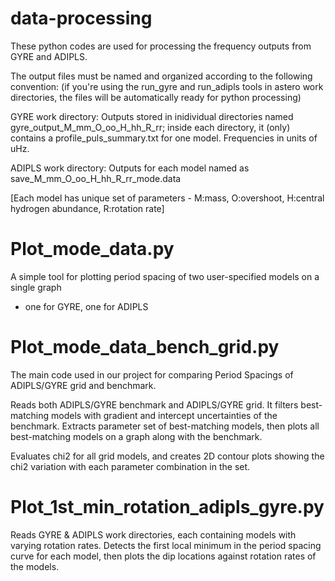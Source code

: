 # data-processing 

These python codes are used for processing the frequency outputs from GYRE and ADIPLS. 

The output files must be named and organized according to the following convention:
(if you're using the run_gyre and run_adipls tools in astero work directories, the files will be 
automatically ready for python processing)

GYRE work directory:
Outputs stored in inidividual directories named gyre_output_M_mm_O_oo_H_hh_R_rr;
inside each directory, it (only) contains a profile_puls_summary.txt for one model.
Frequencies in units of uHz.

ADIPLS work directory:
Outputs for each model named as save_M_mm_O_oo_H_hh_R_rr_mode.data

[Each model has unique set of parameters - M:mass, O:overshoot, H:central hydrogen abundance, R:rotation rate]

# Plot_mode_data.py

A simple tool for plotting period spacing of two user-specified models on a single graph 
- one for GYRE, one for ADIPLS

# Plot_mode_data_bench_grid.py

The main code used in our project for comparing Period Spacings of ADIPLS/GYRE grid and benchmark.

Reads both ADIPLS/GYRE benchmark and ADIPLS/GYRE grid. It filters best-matching models with gradient 
and intercept uncertainties of the benchmark.
Extracts parameter set of best-matching models, then plots all best-matching models on a graph 
along with the benchmark.

Evaluates chi2 for all grid models, and creates 2D contour plots showing the chi2 variation 
with each parameter combination in the set.

# Plot_1st_min_rotation_adipls_gyre.py 

Reads GYRE & ADIPLS work directories, each containing models with varying rotation rates. 
Detects the first local minimum in the period spacing curve for each model,
then plots the dip locations against rotation rates of the models. 




















